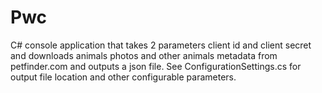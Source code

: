 # Pwc

C# console application that takes 2 parameters client id and client secret and downloads animals photos and other animals metadata from petfinder.com and outputs a json file. See ConfigurationSettings.cs for output file location and other configurable parameters.
